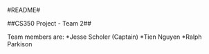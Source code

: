#README#

##CS350 Project - Team 2##

Team members are:
*Jesse Scholer (Captain)
*Tien Nguyen
*Ralph Parkison